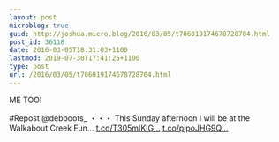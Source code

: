 ```yaml
---
layout: post
microblog: true
guid: http://joshua.micro.blog/2016/03/05/t706019174678728704.html
post_id: 36118
date: 2016-03-05T18:31:03+1100
lastmod: 2019-07-30T17:41:25+1100
type: post
url: /2016/03/05/t706019174678728704.html
---
```

ME TOO!

#Repost @debboots_
・・・
This Sunday afternoon I will be at the Walkabout Creek Fun… [t.co/T305mIKIG...](https://t.co/T305mIKIGV) [t.co/pjpoJHG9Q...](https://t.co/pjpoJHG9Qa)
